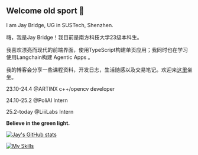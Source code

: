 ## Welcome old sport 👋

I am Jay Bridge, UG in SUSTech, Shenzhen.

嗨，我是Jay Bridge！我目前是南方科技大学23级本科生<!-- ，同时也是普利智策人工智能有限公司的技术组成员-->。

我喜欢漂亮而现代的前端界面，使用TypeScript构建单页应用；我同时也在学习使用Langchain构建 Agentic Apps 。

我的博客会分享一些课程资料，开发日志，生活随感以及交易笔记。欢迎来[这里](https://liubinfighter.github.io/Blog/)坐坐。

23.10-24.4 @ARTINX c++/opencv developer

24.10-25.2 @PoliAI Intern

25.2-today @LiiiLabs Intern

**Believe in the green light.**

[![Jay's GitHub stats](https://github-readme-stats.vercel.app/api?username=LIUBINfighter)](https://github.com/anuraghazra/github-readme-stats)

[![My Skills](https://skillicons.dev/icons?i=js,ts,html,css,git,github,python,md,aws,ubuntu,texmacs,langchain)](https://skillicons.dev)




<!--
**LIUBINfighter/LIUBINfighter** is a ✨ _special_ ✨ repository because its `README.md` (this file) appears on your GitHub profile.

Here are some ideas to get you started:

- 🔭 I’m currently working on ...
- 🌱 I’m currently learning ...  
- 👯 I’m looking to collaborate on ...
- 🤔 I’m looking for help with ...
- 💬 Ask me about ...
- 📫 How to reach me: ...
- 😄 Pronouns: ...
- ⚡ Fun fact: ...
-->
